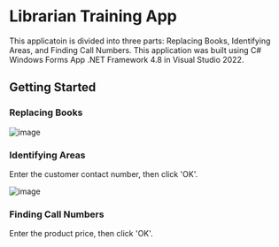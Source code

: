 # Librarian Training App
This applicatoin is divided into three parts: Replacing Books, Identifying Areas, and Finding Call Numbers.  This application was built using C# Windows Forms App .NET Framework 4.8 in Visual Studio 2022. 

## Getting Started

### Replacing Books


![image](https://github.com/basgbasg/test/assets/133644970/03049a55-f73e-4777-9841-8cbe31f5fc16)


### Identifying Areas
Enter the customer contact number, then click 'OK'.

![image](https://github.com/basgbasg/test/assets/133644970/206fc7f8-5c3c-48ee-a7fe-b9ae23e955b8)


### Finding Call Numbers
Enter the product price, then click 'OK'.





